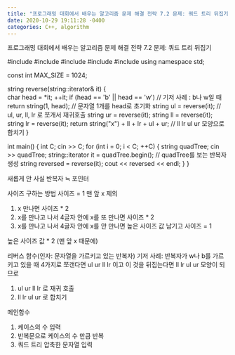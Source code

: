 ```yaml
---
title: "프로그래밍 대회에서 배우는 알고리즘 문제 해결 전략 7.2 문제: 쿼드 트리 뒤집기"
date: 2020-10-29 19:11:28 -0400
categories: C++, algorithm
---
```


프로그래밍 대회에서 배우는 알고리즘 문제 해결 전략 7.2 문제: 쿼드 트리 뒤집기



#include<algorithm>
#include<cassert>
#include<iostream>
#include<string>
#include<vector>
using namespace std;

const int MAX_SIZE = 1024;

string reverse(string::iterator& it) {   
    char head = *it;
    ++it;
    if (head == 'b' || head == 'w')   // 기저 사례 : b나 w일 때
        return string(1, head);   // 문자열 1개를 head로 초기화
    string ul = reverse(it);   // ul, ur, ll, lr 로 쪼개서 재귀호출
    string ur = reverse(it);
    string ll = reverse(it);
    string lr = reverse(it);
    return string("x") + ll + lr + ul + ur;   // ll lr ul ur 모양으로 합치기
}

int main() {
    int C;
    cin >> C;
    for (int i = 0; i < C; ++C) {
        string quadTree;
        cin >> quadTree;
        string::iterator it = quadTree.begin();   // quadTree를 보는 반복자 생성
        string reversed = reverse(it);
        cout << reversed << endl;
    }
}



새롭게 안 사실
반복자 ≒ 포인터

사이즈 구하는 방법
사이즈 = 1
맨 앞 x 제외
1. x 만나면 사이즈 * 2
2. x를 만나고 나서 4글자 안에 x를 또 만나면 사이즈 * 2
3. x를 만나고 나서 4글자 안에 x를 안 만나면 높은 사이즈 값 남기고 사이즈 = 1 

높은 사이즈 값 * 2 (맨 앞 x 때문에)

리버스 함수(인자: 문자열을 가르키고 있는 반복자)
기저 사례: 반복자가 w나 b를 가르키고 있을 때
4가지로 쪼갠다면 ul ur ll lr  이고 이 것을 뒤집는다면 ll lr ul ur 모양이 되므로
1. ul ur ll lr 로 재귀 호출
2. ll lr ul ur 로 합치기  

메인함수
1. 케이스의 수 입력
2. 반복문으로 케이스의 수 만큼 반복
3. 쿼드 트리 압축한 문자열 입력
